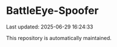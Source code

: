 # BattleEye-Spoofer

Last updated: 2025-06-29 16:24:33

This repository is automatically maintained.
